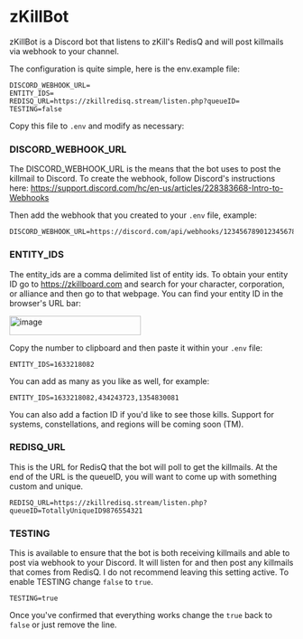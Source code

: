 # zKillBot

zKillBot is a Discord bot that listens to zKill's RedisQ and will post killmails via webhook to your channel.

The configuration is quite simple, here is the env.example file:

```
DISCORD_WEBHOOK_URL=
ENTITY_IDS=
REDISQ_URL=https://zkillredisq.stream/listen.php?queueID=
TESTING=false
```

Copy this file to ```.env``` and modify as necessary:

### DISCORD_WEBHOOK_URL

The DISCORD_WEBHOOK_URL is the means that the bot uses to post the killmail to Discord.  To create the webhook, follow Discord's instructions here: https://support.discord.com/hc/en-us/articles/228383668-Intro-to-Webhooks

Then add the webhook that you created to your ```.env``` file, example:

```
DISCORD_WEBHOOK_URL=https://discord.com/api/webhooks/12345678901234567890/abcdefghijklmnopqrstuvwxyz
```

### ENTITY_IDS

The entity_ids are a comma delimited list of entity ids.  To obtain your entity ID go to https://zkillboard.com and search for your character, corporation, or alliance and then go to that webpage.  You can find your entity ID in the browser's URL bar:

<img width="233" height="34" alt="image" src="https://github.com/user-attachments/assets/dbac58cf-2cb3-44b1-9306-f4e9bacc69a5" />

Copy the number to clipboard and then paste it within your ```.env``` file:

```
ENTITY_IDS=1633218082
```

You can add as many as you like as well, for example:

```
ENTITY_IDS=1633218082,434243723,1354830081
```

You can also add a faction ID if you'd like to see those kills.  Support for systems, constellations, and regions will be coming soon (TM).

### REDISQ_URL

This is the URL for RedisQ that the bot will poll to get the killmails.  At the end of the URL is the queueID, you will want to come up with something custom and unique.

```
REDISQ_URL=https://zkillredisq.stream/listen.php?queueID=TotallyUniqueID9876554321
```

### TESTING

This is available to ensure that the bot is both receiving killmails and able to post via webhook to your Discord.  It will listen for and then post any killmails that comes from RedisQ.  I do not recommend leaving this setting active.  To enable TESTING change ```false``` to ```true```.

```
TESTING=true
```

Once you've confirmed that everything works change the ```true``` back to ```false``` or just remove the line.
